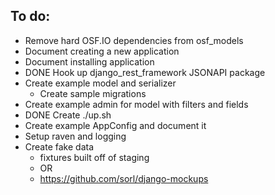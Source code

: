 ## To do:
- Remove hard OSF.IO dependencies from osf_models
- Document creating a new application
- Document installing application
- DONE Hook up django_rest_framework JSONAPI package
- Create example model and serializer
    - Create sample migrations
- Create example admin for model with filters and fields
- DONE Create ./up.sh
- Create example AppConfig and document it
- Setup raven and logging
- Create fake data
    - fixtures built off of staging
    - OR
    - https://github.com/sorl/django-mockups
    
